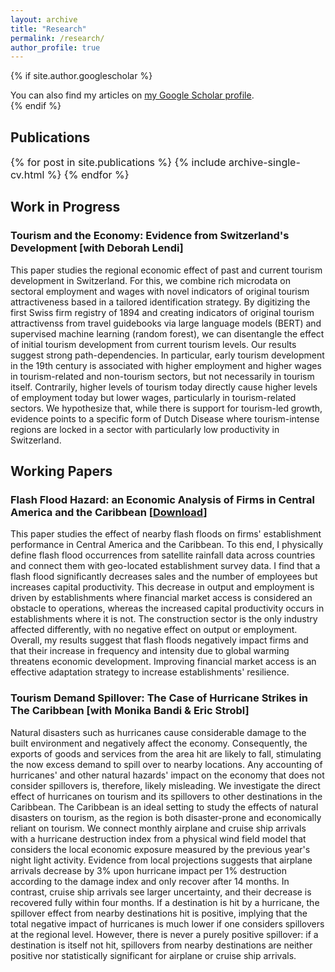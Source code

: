 ```yaml
---
layout: archive
title: "Research"
permalink: /research/
author_profile: true
---
```


{% if site.author.googlescholar %}
  <div class="wordwrap">You can also find my articles on <a href="{{site.author.googlescholar}}">my Google Scholar profile</a>.</div>
{% endif %}

## Publications
<div style="font-size: 1rem;">
  {% for post in site.publications %}
    {% include archive-single-cv.html %}
  {% endfor %}
</div>

## Work in Progress
### Tourism and the Economy: Evidence from Switzerland's Development [with Deborah Lendi] 
This paper studies the regional economic effect of past and current tourism development in Switzerland. For this, we combine rich microdata on sectoral employment and wages with novel indicators of original tourism attractiveness based in a tailored identification strategy. By digitizing the first Swiss firm registry of 1894 and creating indicators of original tourism attractivenss from travel guidebooks via large language models (BERT) and supervised machine learning (random forest), we can disentangle the effect of initial tourism development from current tourism levels. Our results suggest strong path-dependencies. In particular, early tourism development in the 19th century is associated with higher employment and higher wages in tourism-related and non-tourism sectors, but not necessarily in tourism itself. Contrarily, higher levels of tourism today directly cause higher levels of employment today but lower wages, particularly in tourism-related sectors. We hypothesize that, while there is support for tourism-led growth, evidence points to a specific form of Dutch Disease where tourism-intense regions are locked in a sector with particularly low productivity in Switzerland.  

## Working Papers
### Flash Flood Hazard: an Economic Analysis of Firms in Central America and the Caribbean [<a href="/files/Flood_Firm.pdf" download>Download</a>]
This paper studies the effect of nearby flash floods on firms' establishment performance in Central America and the Caribbean. To this end, I physically define flash flood occurrences from satellite rainfall data across countries and connect them with geo-located establishment survey data. I find that a flash flood significantly decreases sales and the number of employees but increases capital productivity. This decrease in output and employment is driven by establishments where financial market access is considered an obstacle to operations, whereas the increased capital productivity occurs in establishments where it is not. The construction sector is the only industry affected differently, with no negative effect on output or employment. Overall, my results suggest that flash floods negatively impact firms and that their increase in frequency and intensity due to global warming threatens economic development. Improving financial market access is an effective adaptation strategy to increase establishments' resilience.


### Tourism Demand Spillover: The Case of Hurricane Strikes in The Caribbean [with Monika Bandi & Eric Strobl] 
Natural disasters such as hurricanes cause considerable damage to the built environment and negatively affect the economy. Consequently, the exports of goods and services from the area hit are likely to fall, stimulating the now excess demand to spill over to nearby locations. Any accounting of hurricanes' and other natural hazards' impact on the economy that does not consider spillovers is, therefore, likely misleading. We investigate the direct effect of hurricanes on tourism and its spillovers to other destinations in the Caribbean. The Caribbean is an ideal setting to study the effects of natural disasters on tourism, as the region is both disaster-prone and economically reliant on tourism. We connect monthly airplane and cruise ship arrivals with a hurricane destruction index from a physical wind field model that considers the local economic exposure measured by the previous year's night light activity. Evidence from local projections suggests that airplane arrivals decrease by 3% upon hurricane impact per 1% destruction according to the damage index and only recover after 14 months. In contrast, cruise ship arrivals see larger uncertainty, and their decrease is recovered fully within four months. If a destination is hit by a hurricane, the spillover effect from nearby destinations hit is positive, implying that the total negative impact of hurricanes is much lower if one considers spillovers at the regional level. However, there is never a purely positive spillover: if a destination is itself not hit, spillovers from nearby destinations are neither positive nor statistically significant for airplane or cruise ship arrivals.






